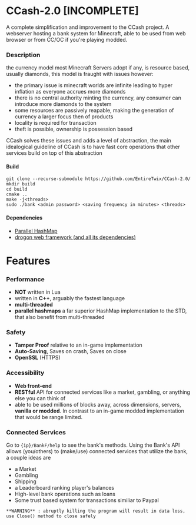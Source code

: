 # CCash-2.0 [INCOMPLETE]

A complete simplification and improvement to the CCash project. A webserver hosting a bank system for Minecraft, able to be used from web browser or from CC/OC if you're playing modded.

### Description
  
the currency model most Minecraft Servers adopt if any, is resource based, usually diamonds, this model is fraught with issues however:

* the primary issue is minecraft worlds are infinite leading to hyper inflation as everyone accrues more diamonds
* there is no central authority minting the currency, any consumer can introduce more diamonds to the system
* some resources are passively reapable, making the generation of currency a larger focus then of products
* locality is required for transaction
* theft is possible, ownership is possession based

CCash solves these issues and adds a level of abstraction, the main idealogical guideline of CCash is to have fast core operations that other services build on top of this abstraction

#### Build

```
git clone --recurse-submodule https://github.com/EntireTwix/CCash-2.0/
mkdir build
cd build
cmake ..
make -j<threads>
sudo ./bank <admin password> <saving frequency in minutes> <threads>
```

#### Dependencies

- [Parallel HashMap](https://github.com/greg7mdp/parallel-hashmap/tree/master)
- [drogon web framework (and all its dependencies)](https://github.com/an-tao/drogon/tree/master)

# Features

### Performance

- **NOT** written in Lua
- written in **C++**, arguably the fastest language
- **multi-threaded**
- **parallel hashmaps** a far superior HashMap implementation to the STD, that also benefit from multi-threaded

### Safety

- **Tamper Proof** relative to an in-game implementation
- **Auto-Saving**, Saves on crash, Saves on close
- **OpenSSL** (HTTPS)

### Accessibility

- **Web front-end**
- **RESTful** API for connected services like a market, gambling, or anything else you can think of
- able to be used millions of blocks away, across dimensions, servers, **vanilla or modded**. In contrast to an in-game modded implementation that would be range limited.

### Connected Services

Go to `{ip}/BankF/help` to see the bank's methods. Using the Bank's API allows (you/others) to (make/use) connected services that utilize the bank, a couple ideas are
* a Market
* Gambling
* Shipping
* a Leaderboard ranking player's balances
* High-level bank operations such as loans
* Some trust based system for transactions similiar to Paypal

`**WARNING** : abruptly killing the program will result in data loss, use Close() method to close safely`
